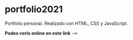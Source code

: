 # portfolio2021

Portfolio personal. Realizado con HTML, CSS y JavaScript.

**Podes verlo online en este link** --> 
